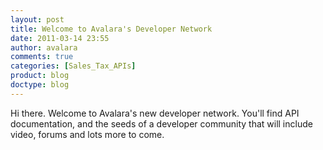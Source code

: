 ```yaml
---
layout: post
title: Welcome to Avalara's Developer Network
date: 2011-03-14 23:55
author: avalara
comments: true
categories: [Sales_Tax_APIs]
product: blog
doctype: blog
---
```

Hi there. Welcome to Avalara's new developer network. You'll find API documentation, and the seeds of a developer community that will include video, forums and lots more to come. 
